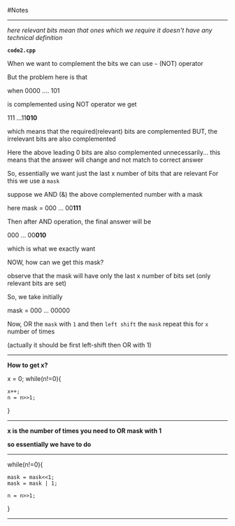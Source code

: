 #Notes

---

_here relevant bits mean that ones which we require
it doesn't have any technical definition_

**`code2.cpp`**

When we want to complement the bits
we can use `~` (NOT) operator

But the problem here is that

when
0000 .... 101

is complemented using NOT operator
we get

111 ...11**010**

which means that the required(relevant) bits are complemented
BUT, the irrelevant bits are also complemented

Here the above leading 0 bits are also complemented unnecessarily... this means that the answer will change and not match to correct answer

So, essentially we want just the last x number of bits that are relevant
For this we use a `mask`

suppose we AND (&) the above complemented number with a mask

here mask = 000 ... 00**111**

Then after AND operation, the final answer will be

000 ... 00**010**

which is what we exactly want

NOW,
how can we get this mask?

observe that the mask will have only the last x number of bits set
(only relevant bits are set)

So, we take initially

mask = 000 ... 00000

Now, OR the `mask` with `1` and then `left shift` the `mask`
repeat this for `x` number of times

(actually it should be first left-shift then OR with 1)

---

**How to get x?**

x = 0;
while(n!=0){

    x++;
    n = n>>1;

}

---

**x is the number of times you need to OR mask with 1**

**so essentially we have to do**

---

while(n!=0){

    mask = mask<<1;
    mask = mask | 1;

    n = n>>1;

}

---
